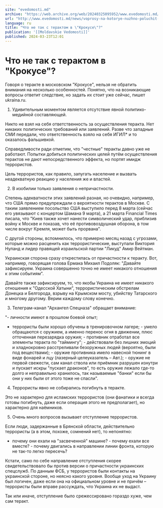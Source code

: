 ```yaml
---
site: "evedomosti.md"
archive: "https://web.archive.org/web/20240325095952/www.evedomosti.md/news/voprosy-na-kotorye-nuzhno-poluchit-otvety-ot-pravoohranitele"
url: "http://www.evedomosti.md/news/voprosy-na-kotorye-nuzhno-poluchit-otvety-ot-pravoohranitele"
language: ru
title: "Что не так с терактом в \"Крокусе\"?"
publication: '[[Moldavskie Vedomosti]]'
published: 2024-03-23T12:01
---
```


# Что не так с терактом в "Крокусе"?

Говоря о теракте в московском "Крокусе", нельзя не обратить внимания на несколько особенностей. Понятно, что на возникающие вопросы ответит следствие, но задать их стоит уже сейчас, пишет ukraina.ru.

1. Удивительным моментом является отсутствие явной политико-медийной составляющей.

Никто не взял на себя ответственность за осуществления теракта. Нет никаких политических требований или заявлений. Разве что западные СМИ передали, что ответственность взяло на себя ИГИЛ* и то оказалось фальшивкой.

Справедливости ради отметим, что "честные" теракты давно уже не работают. Попытки добиться политических целей путём осуществления терактов не дают непосредственного эффекта, но портят имидж террористов.

Цель террористов, как правило, запугать население и вызвать неадекватную реакцию у населения же и властей.

2. В изобилии только заявления о непричастности.

Степень адекватности этих заявлений разная, но очевидно, например, что США прямо предупреждали о вероятности терактов в Москве. С таким заявлением посольство США выступило перед 8 марта (сейчас его увязывают с концертом Шамана 9 марта), а 21 марта Financial Times писала, что "Киев также хочет нанести символический удар, приблизив войну к Москве и показав, что её противовоздушная оборона, в том числе вокруг Кремля, может быть прорвана".

С другой стороны, вспомнилось, что примерно месяц назад с угрозами, которые можно расценить как террористические, выступали Виктория Нуланд и лидер правящей израильской партии "Ликуд" Амир Вейтман.

Украинская сторона сразу открестилась от причастности к теракту. Вот, например, говорящая голова Ермака Михаил Подоляк: "Давайте зафиксируем. Украина совершенно точно не имеет никакого отношения к этим событиям".

Давайте также зафиксируем, то, что якобы Украина не имеет никакого отношения к "Одесской Хатыни", террористическим обстрелам Донецка и Белгорода, взрыву на Крымском мосту, убийству Татарского и многому другому. Верим каждому слову конечно.

3. Телеграм-канал "Архангел Спецназа" обращает внимание:

"- личности имеют в прошлом боевой опыт;

- террористы были хорошо обучены в тренировочном лагере; - умело обращаются с оружием, а именно перенос огня в движении, плюс отточенная перезарядка оружия; - противник отработал все элементы теракта по "таймингу"; - действовали без лишних эмоций и хладнокровно расстреливали безоружных людей (вероятно, были под веществами); - оружие противника имело навесной тюнинг в виде фонарей и лцу (лазерный целеуказатель – Авт.); - оружие не первой свежести, сам канал ствола или приёмник разрушен изнутри и пускает искры "пускает драконов", то есть оружие лежало где-то долго и неправильно хранилось, так называемые "банки" если бы они у них были от этого тоже не спасли".

4. Террористы явно не собирались погибнуть в теракте.

Это не характерно для исламских террористов (они фанатики и всегда готовы погибнуть, даже если операция этого не предполагает), но характерно для наёмников.

5. Очень много вопросов вызывает отступление террористов.

Если люди, задержанные в Брянской области, действительно террористы (а в этом, похоже, сомнений нет), то непонятно:

- почему они ехали на "засвеченной" машине? - почему ехали все вместе? - почему двигались в направлении линии фронта, которую не так-то легко пересечь?

Кстати, само по себе направление отступления скорее свидетельствовало бы против версии о причастности украинских спецслужб. По данным ФСБ, у террористов были контакты на украинской стороне, но неясно какого уровня. Вообще уход на Украину был логичен, даже если она на официальном уровне и не причём – террористы были вправе рассуждать, что Украина их не выдаст.

Так или иначе, отступление было срежессировано гораздо хуже, чем сам теракт.